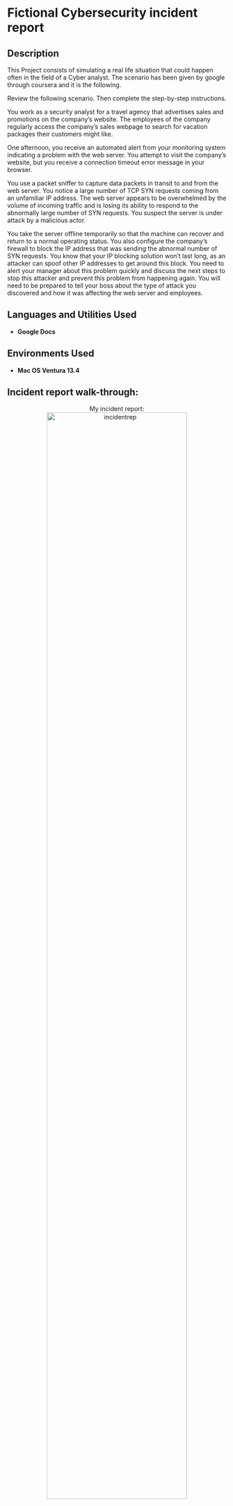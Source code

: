 <h1>Fictional Cybersecurity incident report</h1>



<h2>Description</h2>
This Project consists of simulating a real life situation that could happen often in the field of a Cyber analyst. 
The scenario has been given by google through coursera and it is the following.

Review the following scenario. Then complete the step-by-step instructions.

You work as a security analyst for a travel agency that advertises sales and promotions on the company’s website. The employees of the company regularly access the company’s sales webpage to search for vacation packages their customers might like. 

One afternoon, you receive an automated alert from your monitoring system indicating a problem with the web server. You attempt to visit the company’s website, but you receive a connection timeout error message in your browser.

You use a packet sniffer to capture data packets in transit to and from the web server. You notice a large number of TCP SYN requests coming from an unfamiliar IP address. The web server appears to be overwhelmed by the volume of incoming traffic and is losing its ability to respond to the abnormally large number of SYN requests. You suspect the server is under attack by a malicious actor. 

You take the server offline temporarily so that the machine can recover and return to a normal operating status. You also configure the company’s firewall to block the IP address that was sending the abnormal number of SYN requests. You know that your IP blocking solution won’t last long, as an attacker can spoof other IP addresses to get around this block. You need to alert your manager about this problem quickly and discuss the next steps to stop this attacker and prevent this problem from happening again. You will need to be prepared to tell your boss about the type of attack you discovered and how it was affecting the web server and employees.
<br />


<h2>Languages and Utilities Used</h2>

- <b>Google Docs</b> 

<h2>Environments Used </h2>

- <b>Mac OS Ventura 13.4</b>

<h2>Incident report walk-through:</h2>

<p align="center">
My incident report: <br/>
<img src="https://i.imgur.com/UoMoZEv.png" height="80%" width="80%" alt="incidentrep"/>
<br />
<br />
<br />
<br />
The project Exemplar file. *received post-project to assess the similarity and level of fidelity to the Incident response framework.*<br/>
<img src="https://i.imgur.com/VqpE5Cr.png" height="80%" width="80%" alt="exemplar"/>
<br />

<!--
 ```diff
- text in red
+ text in green
! text in orange
# text in gray
@@ text in purple (and bold)@@
```
--!>
